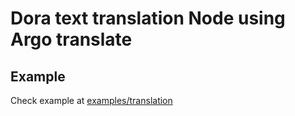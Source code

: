 # Dora text translation Node using Argo translate

## Example 

Check example at [examples/translation](../../examples/translation/dataflow_en_zh.yml)